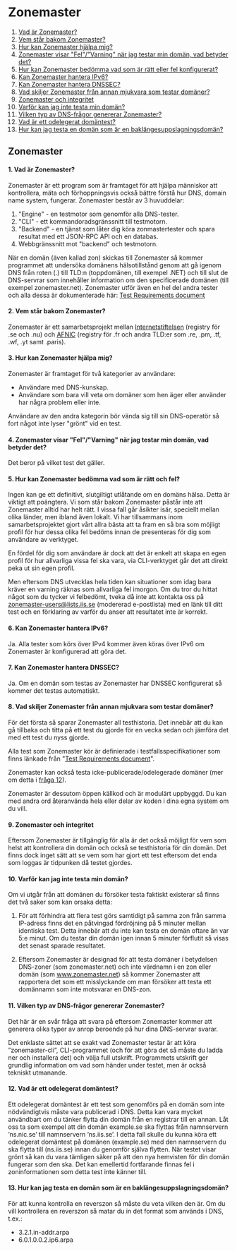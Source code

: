 Zonemaster
==========

1. [Vad är Zonemaster?](#q1)
2. [Vem står bakom Zonemaster?](#q2)
3. [Hur kan Zonemaster hjälpa mig?](#q3)
4. [Zonemaster visar "Fel"/"Varning" när jag testar min domän, vad betyder det?](#q4)
5. [Hur kan Zonemaster bedömma vad som är rätt eller fel konfigurerat?](#q5)
6. [Kan Zonemaster hantera IPv6?](#q6)
7. [Kan Zonemaster hantera DNSSEC?](#q7)
8. [Vad skiljer Zonemaster från annan mjukvara som testar domäner?](#q8)
9. [Zonemaster och integritet](#q9)
10. [Varför kan jag inte testa min domän?](#q10)
11. [Vilken typ av DNS-frågor genererar Zonemaster?](#q11)
12. [Vad är ett odelegerat domäntest?](#q12)
13. [Hur kan jag testa en domän som är en baklängesuppslagningsdomän?](#q13)

Zonemaster
----------

<a name="q1"></a>
#### 1. Vad är Zonemaster?

Zonemaster är ett program som är framtaget för att hjälpa människor att kontrollera, mäta och förhoppningsvis också bättre förstå hur DNS, domain name system, fungerar. Zonemaster består av 3 huvuddelar: 
1. "Engine" - en testmotor som genomför alla DNS-tester. 
2. "CLI" - ett kommandoradsgränssnitt till testmotorn.
3. "Backend" - en tjänst som låter dig köra zonmastertester och spara resultat med ett JSON-RPC API och en databas.
4. Webbgränssnitt mot "backend" och testmotorn. 

När en domän (även kallad zon) skickas till Zonemaster så kommer programmet att undersöka domänens hälsotillstånd genom att gå igenom DNS från roten (.) till TLD:n (toppdomänen, till exempel .NET) och till slut de DNS-servrar som innehåller information om den specificerade domänen (till exempel zonemaster.net). Zonemaster utför även en hel del andra tester och alla dessa är dokumenterade här: [Test Requirements document](https://github.com/zonemaster/zonemaster/blob/master/docs/requirements/TestRequirements.md)

<a name="q2"></a>
#### 2. Vem står bakom Zonemaster?

Zonemaster är ett samarbetsprojekt mellan [Internetstiftelsen](https://internetstiftelsen.se/)
(registry för .se och .nu) och [AFNIC](https://www.afnic.fr/en/)
(registry för .fr och andra TLD:er som .re, .pm, .tf, .wf, .yt samt .paris).

<a name="q3"></a>
#### 3. Hur kan Zonemaster hjälpa mig?

Zonemaster är framtaget för två kategorier av användare:

  - Användare med DNS-kunskap.
  - Användare som bara vill veta om domäner som hen äger eller använder
    har några problem eller inte.

Användare av den andra kategorin bör vända sig till sin DNS-operatör
så fort något inte lyser "grönt" vid en test.

<a name="q4"></a>
#### 4. Zonemaster visar "Fel"/"Varning" när jag testar min domän, vad betyder det?

Det beror på vilket test det gäller.

<a name="q5"></a>
#### 5. Hur kan Zonemaster bedömma vad som är rätt och fel?

Ingen kan ge ett definitivt, slutgiltigt utlåtande om en domäns hälsa. Detta är 
viktigt att poängtera. Vi som står bakom Zonemaster påstår inte 
att Zonemaster alltid har helt rätt. I vissa fall går åsikter isär, speciellt 
mellan olika länder, men ibland även lokalt. Vi har tillsammans inom samarbetsprojektet
gjort vårt allra bästa att ta fram en så bra som möjligt profil för hur dessa
olika fel bedöms innan de presenteras för dig som användare av verktyget.

En fördel för dig som användare är dock att det är enkelt att skapa en egen profil för hur
allvarliga vissa fel ska vara, via CLI-verktyget går det att direkt peka ut sin egen profil.

Men eftersom DNS utvecklas hela tiden kan situationer som idag bara kräver en 
varning räknas som allvarliga fel imorgon. Om du tror du hittat något som du tycker
vi felbedömt, tveka då inte att kontakta oss på
[zonemaster-users@lists.iis.se](mailto:zonemaster-users@lists.iis.se) (modererad
e-postlista) med en länk till ditt test och en förklaring av varför du anser att
resultatet inte är korrekt.

<a name="q6"></a>
#### 6. Kan Zonemaster hantera IPv6?

Ja. Alla tester som körs över IPv4 kommer även köras över IPv6 om Zonemaster är konfigurerad att göra det.

<a name="q7"></a>
#### 7. Kan Zonemaster hantera DNSSEC?

Ja. Om en domän som testas av Zonemaster har DNSSEC konfigurerat så kommer det testas automatiskt.

<a name="q8"></a>
#### 8. Vad skiljer Zonemaster från annan mjukvara som testar domäner?
För det första så sparar Zonemaster all testhistoria. Det innebär att du kan gå tillbaka och titta på ett test du gjorde för en vecka sedan och jämföra det med ett test du nyss gjorde.

Alla test som Zonemaster kör är definierade i testfallsspecifikationer som
finns länkade från "[Test Requirements
document](https://github.com/zonemaster/zonemaster/blob/master/docs/requirements/TestRequirements.md)".

Zonemaster kan också testa icke-publicerade/odelegerade domäner (mer om detta i [fråga 12](#q12)).

Zonemaster är dessutom öppen källkod och är modulärt uppbyggd. Du kan med andra ord återanvända
hela eller delar av koden i dina egna system om du vill.

<a name="q9"></a>
#### 9. Zonemaster och integritet

Eftersom Zonemaster är tillgänglig för alla är det också möjligt för vem som helst att kontrollera din domän och också se testhistoria för din domän. Det finns dock inget sätt att se vem som har gjort ett test eftersom det enda som loggas är tidpunken då testet gjordes.

<a name="q10"></a>
#### 10. Varför kan jag inte testa min domän?

Om vi utgår från att domänen du försöker testa faktiskt existerar så finns det två saker som kan orsaka detta:

1. För att förhindra att flera test görs samtidigt på samma zon från samma IP-adress finns det en påtvingad fördröjning på 5 minuter mellan identiska test. Detta innebär att du inte kan testa en domän oftare än var 5:e minut. Om du testar din domän igen innan 5 minuter förflutit så visas det senast sparade resultatet.

2. Eftersom Zonemaster är designad för att testa domäner i betydelsen DNS-zoner (som zonemaster.net) och
inte värdnamn i en zon eller domän (som www.zonemaster.net) så kommer Zonemaster att rapportera det som
ett misslyckande om man försöker att testa ett domännamn som inte motsvarar en DNS-zon.

<a name="q11"></a>
#### 11. Vilken typ av DNS-frågor genererar Zonemaster?

Det här är en svår fråga att svara på eftersom Zonemaster kommer att generera olika typer av anrop
beroende på hur dina DNS-servrar svarar.

Det enklaste sättet att se exakt vad Zonemaster testar är att köra ”zonemaster-cli”, CLI-programmet
(och för att göra det så måste du ladda ner och installera det) och välja full utskrift.
Programmets utskrift ger grundlig information om vad som händer under testet, men är också tekniskt utmanande.

<a name="q12"></a>
#### 12. Vad är ett odelegerat domäntest?

Ett odelegerat domäntest är ett test som genomförs på en domän som inte nödvändigtvis
måste vara publicerad i DNS.
Detta kan vara mycket användbart om du tänker flytta din domän från en registrar till en
annan.
Låt oss ta som exempel att din domän example.se ska flyttas från namnservern ’ns.nic.se’
till namnservern ’ns.iis.se’.
I detta fall skulle du kunna köra ett odelegerat domäntest på domänen (example.se) med
den namnservern du ska flytta till (ns.iis.se) innan du genomför själva flytten.
När testet visar grönt så kan du vara tämligen säker på att den nya hemvisten för din
domän fungerar som den ska.
Det kan emellertid fortfarande finnas fel i zoninformationen som detta test inte känner
till.

<a name="q13"></a>
#### 13. Hur kan jag testa en domän som är en baklängesuppslagningsdomän?
För att kunna kontrolla en reverszon så måste du veta vilken den är. Om du vill kontrollera
en reverszon så matar du in det format som används i DNS, t.ex.:

  - 3.2.1.in-addr.arpa
  - 6.0.1.0.0.2.ip6.arpa

